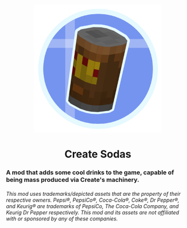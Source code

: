 <p align="center">
  <img alt="logo" src="src/main/resources/logofile.png" width="350"></img>
  <h1 align="center">Create Sodas</h1>
</p>

<h3>A mod that adds some cool drinks to the game, capable of being mass produced via Create's machinery.</h3>

<h6>This mod uses trademarks/depicted assets that are the property of their respective owners. Pepsi®, PepsiCo®, Coca-Cola®, Coke®, Dr Pepper®, and Keurig® are trademarks of PepsiCo, The Coca-Cola Company, and Keurig Dr Pepper respectively. This mod and its assets are not affiliated with or sponsored by any of these companies.</h6>
